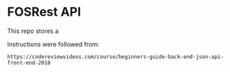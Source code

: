 # FOSRest API

This repo stores a

Instructions were followed from: 

```
https://codereviewvideos.com/course/beginners-guide-back-end-json-api-front-end-2018
```